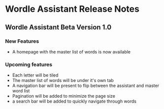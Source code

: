 # Wordle Assistant Release Notes

## Wordle Assistant Beta Version 1.0

### New Features
- A homepage with the master list of words is now available

### Upcoming features
- Each letter will be tiled
- The master list of words will be under it's own tab
- A navigation bar will be present to flip between the assistant and master word list
- Pagination will be added to minimize the page size
- a search bar will be added to quickly navigate through words

